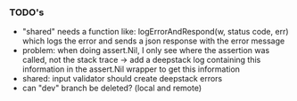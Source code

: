 ### TODO's

* "shared" needs a function like: logErrorAndRespond(w, status code, err) which logs the error and sends a json response with the error message
* problem: when doing assert.Nil, I only see where the assertion was called, not the stack trace -> add a deepstack log containing this information in the assert.Nil wrapper to get this information
* shared: input validator should create deepstack errors
* can "dev" branch be deleted? (local and remote)
